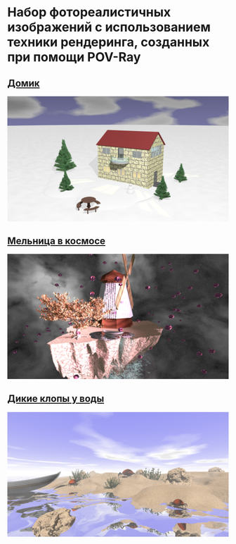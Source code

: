 # Набор фотореалистичных изображений с использованием техники рендеринга, созданных при помощи POV-Ray

## [Домик](https://github.com/kamneva/POV-Ray/tree/main/lodge)

![1](https://github.com/kamneva/POV-Ray/blob/main/lodge/img/lodge.png)

## [Мельница в космосе](https://github.com/kamneva/PovRay/tree/main/windmill-in-space)

![2](https://github.com/kamneva/POV-Ray/blob/main/windmill-in-space/img/windmill-in-space.png)

## [Дикие клопы у воды](https://github.com/kamneva/POV-Ray/tree/main/wild-bedbugs)

![3](https://github.com/kamneva/POV-Ray/blob/main/wild-bedbugs/img/wild-bedbugs.png)
